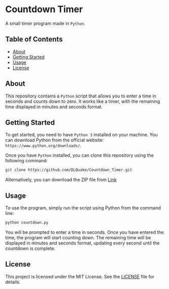 # Countdown Timer

A small timer program made in `Python`.

## Table of Contents

- [About](#about)
- [Getting Started](#getting-started)
- [Usage](#usage)
- [License](#license)

## About

This repository contains a `Python` script that allows you to enter a time in seconds and counts down to zero. It works like a timer, with the remaining time displayed in minutes and seconds format.

## Getting Started

To get started, you need to have `Python 3` installed on your machine. You can download Python from the official website: `https://www.python.org/downloads/`.

Once you have `Python` installed, you can clone this repository using the following command:

```bash
git clone https://github.com/DLQuake/Countdown_Timer.git
```

Alternatively, you can download the ZIP file from [Link](https://github.com/DLQuake/Countdown_Timer/archive/refs/heads/main.zip)

## Usage

To use the program, simply run the script using Python from the command line:

```bash
python countdown.py
```

You will be prompted to enter a time in seconds. Once you have entered the time, the program will start counting down. The remaining time will be displayed in minutes and seconds format, updating every second until the countdown is complete.

## License

This project is licensed under the MIT License. See the [LICENSE](https://github.com/DLQuake/Countdown_Timer/blob/main/LICENSE) file for details.

